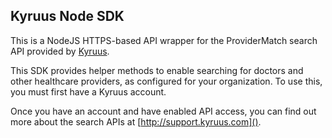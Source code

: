 ## Kyruus Node SDK

This is a NodeJS HTTPS-based API wrapper for the ProviderMatch search API
provided by [Kyruus](https://www.kyruus.com).

This SDK provides helper methods to enable searching for doctors
and other healthcare providers, as configured for your organization.
To use this, you must first have a Kyruus account.

Once you have an account and have enabled API access, you can find out more
about the search APIs at [http://support.kyruus.com]().
